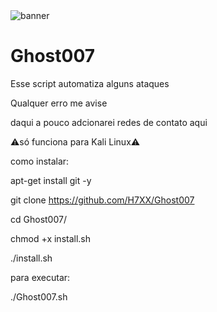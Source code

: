 <img src="https://user-images.githubusercontent.com/88547689/129069626-abf3308a-df2e-459f-a13d-d239b0aac3fe.png" alt="banner" style="max-width:100%;">

# Ghost007
                                                                                                                
Esse script automatiza alguns ataques
 
Qualquer erro me avise 
 
daqui a pouco adcionarei redes de contato aqui
 
⚠só funciona para Kali Linux⚠
 
como instalar:
 
apt-get install git -y
 
git clone https://github.com/H7XX/Ghost007 
 
cd Ghost007/
 
chmod +x install.sh
 
./install.sh
 
para executar:
 
./Ghost007.sh
